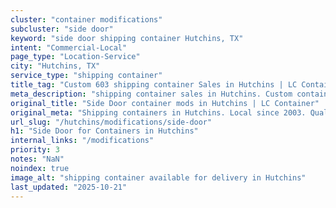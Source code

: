 ```yaml
---
cluster: "container modifications"
subcluster: "side door"
keyword: "side door shipping container Hutchins, TX"
intent: "Commercial-Local"
page_type: "Location-Service"
city: "Hutchins, TX"
service_type: "shipping container"
title_tag: "Custom 603 shipping container Sales in Hutchins | LC Container"
meta_description: "shipping container sales in Hutchins. Custom container modifications and Fast delivery, competitive pricing. Serving modifications area. Quote ID: B19. Call (214) 524-4168 for your free quote today."
original_title: "Side Door container mods in Hutchins | LC Container"
original_meta: "Shipping containers in Hutchins. Local since 2003. Quality containers. Fast delivery. Get your free quote — call (214) 524-4168 today. LC Container — your tr..."
url_slug: "/hutchins/modifications/side-door"
h1: "Side Door for Containers in Hutchins"
internal_links: "/modifications"
priority: 3
notes: "NaN"
noindex: true
image_alt: "shipping container available for delivery in Hutchins"
last_updated: "2025-10-21"
---
```


<!-- TODO: Add unique city/inventory copy, images, and internal links here. -->
